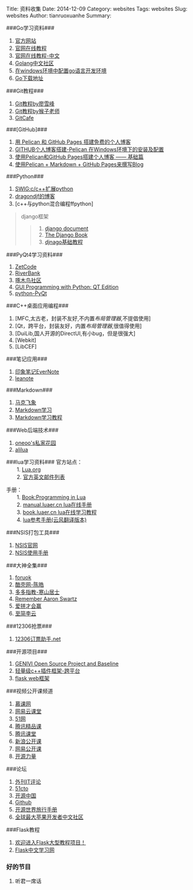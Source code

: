 Title: 资料收集 
Date: 2014-12-09 
Category: websites 
Tags: websites 
Slug: websites
Author: tianruoxuanhe
Summary:

###Go学习资料###
1. [官方网站](https://golang.org)
2. [官网在线教程](https://tour.golang.org/welcome/1)
3. [官网在线教程-中文](http://tour.golangtc.com/)
4. [Golang中文社区](http://studygolang.com/)
5. [在windows环境中配置go语言开发环境](http://www.cppblog.com/cc/archive/2013/02/07/197762.html)
6. [Go下载地址](https://golang.org/dl/)


###Git教程###
1. [Git教程by廖雪峰](http://www.liaoxuefeng.com/wiki/0013739516305929606dd18361248578c67b8067c8c017b000)
2. [Git教程by猴子老师](http://backlogtool.com/git-guide/cn/intro/intro1_1.html)
3. [GitCafe](https://gitcafe.com/explore)

###[GitHub]###
1. [用 Pelican 和 GitHub Pages 搭建免费的个人博客](http://www.dongxf.com/3_Build_Personal_Blog_With_Pelican_And_GitHub_Pages.html)
2. [GITHUB个人博客搭建-Pelican 在Windows环境下的安装及配置](http://www.cnblogs.com/ballwql/p/pelican.html)
3. [使用Pelican和GitHub Pages搭建个人博客 —— 基础篇](http://www.xycoding.com/articles/2013/11/21/blog-create/)
4. [使用Pelican + Markdown + GitHub Pages来撰写Blog](http://heylinux.com/archives/3337.html)


###Python###
1. [SWIG:c/c++扩展python](http://www.swig.org/)
2. [dragondjf的博客](http://dragondjf.github.io/)
3. [c++与python混合编程ffpython]

>django框架<br/>
>>1. [django document](https://docs.djangoproject.com/en/dev/)<br/>
>>2. [The Django Book](http://djangobook.py3k.cn/)<br/>
>>3. [djnago基础教程](http://www.ziqiangxuetang.com/django/django-tutorial.html)

###PyQt4学习资料###
1. [ZetCode](http://zetcode.com/)
2. [RiverBank](http://www.riverbankcomputing.com/news)
3. [啄木鸟社区](http://wiki.woodpecker.org.cn/moin/PyQt)
4. [GUI Programming with Python: QT Edition](http://www.commandprompt.com/community/pyqt/book1)
5. [python-PyQt](https://wiki.python.org/moin/PyQt)


###C++桌面应用编程###
1. [MFC,太古老，封装不友好,不内置*布局管理器*,不提倡使用]
2. [Qt，跨平台，封装友好，内置*布局管理器*,很值得使用]
3. [DuiLib,国人开源的DirectUI,有小bug，但是很强大]
4. [Webkit]
5. [LibCEF]

###笔记应用###
1. [印象笔记EverNote](https://http//www.yinxiang.com/)
2. [leanote](https://leanote.com/)


###Markdown###
1. [马克飞象](http://maxiang.info/)
2. [Markdown学习](http://www.douban.com/review/6617667/)
3. [Markdown学习教程](http://wowubuntu.com/markdown/index.html)


###Web后端技术###
1. [oneoo's私家花园](http://oneoo.com/all-posts/)
2. [alilua](http://alilua.com/download.html)


###lua学习资料###
官方站点：<br/>
　　1. [Lua.org](http://www.lua.org/)<br/>
　　2. [官方英文邮件列表](http://www.lua.org/lua-l.html)<br/>


手册：<br/>
　　1. [Book:Programming in Lua](http://www.lua.org/pil/)<br/>
　　2. [manual.luaer.cn lua在线手册](http://manual.luaer.cn/)<br/>
　　3. [book.luaer.cn lua在线学习教程](http://book.luaer.cn/)<br/>
　　4. [lua参考手册(云风翻译版本)](http://www.codingnow.com/2000/download/lua_manual.html)<br/>


###NSIS打包工具###
1. [NSIS官网](http://nsis.sourceforge.net/Main_Page)
2. [NSIS使用手册](http://nsis.sourceforge.net/Docs/Contents.html)



###大神全集###
1. [foruok](http://blog.csdn.net/foruok/article/details/40247543)
2. [酷壳网-陈皓](http://coolshell.cn/haoel)
3. [多多指教-寒山居士](http://www.heilqt.com/)
4. [Remember Aaron Swartz](http://www.rememberaaronsw.com/memories/)
5. [爱拼才会赢](http://blog.chinaunix.net/uid/21411227/cid-63639-list-1.html)
6. [至简李云](http://yunli.blog.51cto.com/831344/1019990)


###12306抢票###
1. [12306订票助手.net](http://www.fishlee.net/soft/12306/)


###开源项目###
1. [GENIVI Open Source Project and Baseline](http://projects.genivi.org/projects)
2. [轻量级c++插件框架-跨平台](http://pluma-framework.sourceforge.net/)
3. [flask web框架](https://github.com/mitsuhiko/flask)

###视频公开课频道
1. [慕课网](http://www.imooc.com/)
2. [网易云课堂](http://study.163.com/)
3. [51网](http://www.51zxw.net/)
4. [腾讯精品课](http://class.qq.com/)
5. [腾讯课堂](http://ke.qq.com/index.html)
6. [新浪公开课](http://open.sina.com.cn/)
7. [网易公开课]( http://open.163.com/)
8. [开源力量](http://www.osforce.cn/)

###论坛
1. [外刊IT评论](http://www.vaikan.com/)
2. [51cto](http://www.51cto.com/)
3. [开源中国](http://www.oschina.net/)
4. [Github](www.github.com)
5. [开源世界旅行手册](http://i.linuxtoy.org/docs/guide/index.html)
6. [全球最大苹果开发者中文社区](http://www.cocoachina.com/)

###Flask教程
1. [欢迎进入Flask大型教程项目！](http://www.pythondoc.com/flask-mega-tutorial/index.html)
2. [Flask中文学习网](http://flask123.sinaapp.com/)


### 好的节目
1. 听君一席话